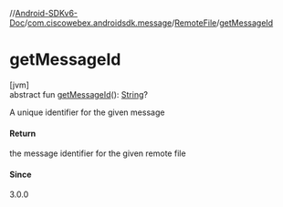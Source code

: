 //[Android-SDKv6-Doc](../../../index.md)/[com.ciscowebex.androidsdk.message](../index.md)/[RemoteFile](index.md)/[getMessageId](get-message-id.md)

# getMessageId

[jvm]\
abstract fun [getMessageId](get-message-id.md)(): [String](https://kotlinlang.org/api/latest/jvm/stdlib/kotlin/-string/index.html)?

A unique identifier for the given message

#### Return

the message identifier for the given remote file

#### Since

3.0.0
